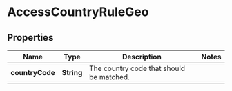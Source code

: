 

# AccessCountryRuleGeo


## Properties

| Name | Type | Description | Notes |
|------------ | ------------- | ------------- | -------------|
|**countryCode** | **String** | The country code that should be matched. |  |



